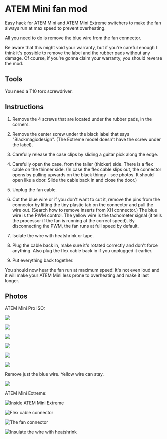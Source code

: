 # ATEM Mini fan mod
Easy hack for ATEM Mini and ATEM Mini Extreme switchers to make the fan always run at max speed to prevent overheating.

All you need to do is remove the blue wire from the fan connector.

Be aware that this might void your warranty, but if you're careful enough I think it's possible to remove the label and the rubber pads without any damage. Of course, if you're gonna claim your warranty, you should reverse the mod.

## Tools

You need a T10 torx screwdriver.

## Instructions

1. Remove the 4 screws that are located under the rubber pads, in the corners.

2. Remove the center screw under the black label that says "Blackmagicdesign". (The Extreme model doesn't have the screw under the label).

3. Carefully release the case clips by sliding a guitar pick along the edge.

4. Carefully open the case, from the taller (thicker) side. There is a flex cable on the thinner side. (In case the flex cable slips out, the connector opens by pulling upwards on the black thingy - see photos. It should open like a door. Slide the cable back in and close the door.)

5. Unplug the fan cable.

6. Cut the blue wire or if you don't want to cut it, remove the pins from the connector by lifting the tiny plastic tab on the connector and pull the wire out. (Search how to remove inserts from XH connector.)
The blue wire is the PWM control. The yellow wire is the tachometer signal (it tells the processor if the fan is running at the correct speed). By disconnecting the PWM, the fan runs at full speed by default.

7. Isolate the wire with heatshrink or tape.

8. Plug the cable back in, make sure it's rotated correctly and don't force anything. Also plug the flex cable back in if you unplugged it earlier.

9. Put everything back together.

You should now hear the fan run at maximum speed! It's not even loud and it will make your ATEM Mini less prone to overheating and make it last longer.

## Photos

ATEM Mini Pro ISO:

![](photos/IMG_20231229_215824.jpg)

![](photos/IMG_20231229_215648.jpg)

![](photos/IMG_20231229_212156_1.jpg)

![](photos/IMG_20231229_212209.jpg)

![](photos/IMG_20231229_212225.jpg)

![](photos/IMG_20231229_212006.jpg)

Remove just the blue wire. Yellow wire can stay.

![](photos/IMG_20231229_214929.jpg)

ATEM Mini Extreme:

![Inside ATEM Mini Extreme](photos/IMG_20240119_163613.jpg)

![Flex cable connector](photos/IMG_20240119_163641.jpg)

![The fan connector](photos/IMG_20240119_163705_edit_452583718897602.jpg)

![Insulate the wire with heatshrink](photos/IMG_20240119_165143_edit_452576622529374.jpg)

